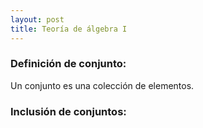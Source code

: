 ```yaml
---
layout: post
title: Teoría de álgebra I
---
```


### Definición de conjunto:
 Un conjunto es una colección de elementos.


### Inclusión de conjuntos:

